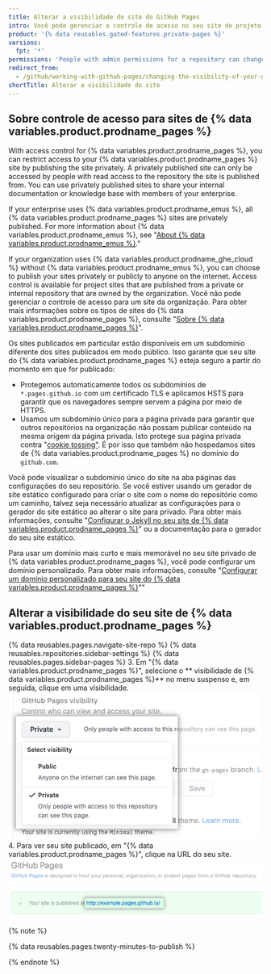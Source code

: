 ```yaml
---
title: Alterar a visibilidade do site do GitHub Pages
intro: Você pode gerenciar o controle de acesso no seu site de projeto publicando o site publicamente ou privadamente.
product: '{% data reusables.gated-features.private-pages %}'
versions:
  fpt: '*'
permissions: 'People with admin permissions for a repository can change the visibility of a {% data variables.product.prodname_pages %} site.'
redirect_from:
  - /github/working-with-github-pages/changing-the-visibility-of-your-github-pages-site
shortTitle: Alterar a visibilidade do site
---
```


## Sobre controle de acesso para sites de {% data variables.product.prodname_pages %}

With access control for {% data variables.product.prodname_pages %}, you can restrict access to your {% data variables.product.prodname_pages %} site by publishing the site privately. A privately published site can only be accessed by people with read access to the repository the site is published from. You can use privately published sites to share your internal documentation or knowledge base with members of your enterprise.

If your enterprise uses {% data variables.product.prodname_emus %}, all {% data variables.product.prodname_pages %} sites are privately published. For more information about {% data variables.product.prodname_emus %}, see "[About  {% data variables.product.prodname_emus %}](/github/setting-up-and-managing-your-enterprise/managing-your-enterprise-users-with-your-identity-provider/about-enterprise-managed-users)."

If your organization uses {% data variables.product.prodname_ghe_cloud %} without {% data variables.product.prodname_emus %}, you can choose to publish your sites privately or publicly to anyone on the internet. Access control is available for project sites that are published from a private or internal repository that are owned by the organization. Você não pode gerenciar o controle de acesso para um site da organização. Para obter mais informações sobre os tipos de sites do {% data variables.product.prodname_pages %}, consulte "[Sobre {% data variables.product.prodname_pages %}](/pages/getting-started-with-github-pages/about-github-pages#types-of-github-pages-sites)".

Os sites publicados em particular estão disponíveis em um subdomínio diferente dos sites publicados em modo público. Isso garante que seu site do {% data variables.product.prodname_pages %} esteja seguro a partir do momento em que for publicado:

- Protegemos automaticamente todos os subdomínios de `*.pages.github.io` com um certificado TLS e aplicamos HSTS para garantir que os navegadores sempre servem a página por meio de HTTPS.
- Usamos um subdomínio único para a página privada para garantir que outros repositórios na organização não possam publicar conteúdo na mesma origem da página privada. Isto protege sua página privada contra "[cookie tossing"](https://github.blog/2013-04-09-yummy-cookies-across-domains/). É por isso que também não hospedamos sites de {% data variables.product.prodname_pages %} no domínio do `github.com`.

Você pode visualizar o subdomínio único do site na aba páginas das configurações do seu repositório. Se você estiver usando um gerador de site estático configurado para criar o site com o nome do repositório como um caminho, talvez seja necessário atualizar as configurações para o gerador do site estático ao alterar o site para privado. Para obter mais informações, consulte "[Configurar o Jekyll no seu site de {% data variables.product.prodname_pages %}](/pages/configuring-a-custom-domain-for-your-github-pages-site/managing-a-custom-domain-for-your-github-pages-site#configuring-a-subdomain)" ou a documentação para o gerador do seu site estático.

Para usar um domínio mais curto e mais memorável no seu site privado de {% data variables.product.prodname_pages %}, você pode configurar um domínio personalizado. Para obter mais informações, consulte "[Configurar um domínio personalizado para seu site do {% data variables.product.prodname_pages %}](/pages/configuring-a-custom-domain-for-your-github-pages-site)""

## Alterar a visibilidade do seu site de {% data variables.product.prodname_pages %}

{% data reusables.pages.navigate-site-repo %}
{% data reusables.repositories.sidebar-settings %}
{% data reusables.pages.sidebar-pages %}
3. Em "{% data variables.product.prodname_pages %}", selecione o ** visibilidade de {% data variables.product.prodname_pages %}** no menu suspenso e, em seguida, clique em uma visibilidade. ![Menu suspenso para escolher uma visibilidade para o seu site](/assets/images/help/pages/public-or-private-visibility.png)
4. Para ver seu site publicado, em "{% data variables.product.prodname_pages %}", clique na URL do seu site. ![URL do seu site publicado em modo particular](/assets/images/help/pages/click-private-pages-url-to-preview.png)

  {% note %}

  {% data reusables.pages.twenty-minutes-to-publish %}

  {% endnote %}
